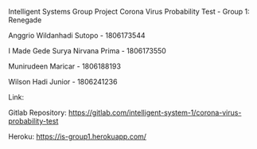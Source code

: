 Intelligent Systems
Group Project Corona Virus Probability Test - Group 1: Renegade

Anggrio Wildanhadi Sutopo - 1806173544

I Made Gede Surya Nirvana Prima - 1806173550

Munirudeen Maricar - 1806188193

Wilson Hadi Junior - 1806241236

Link:

Gitlab Repository:
https://gitlab.com/intelligent-system-1/corona-virus-probability-test

Heroku:
https://is-group1.herokuapp.com/
